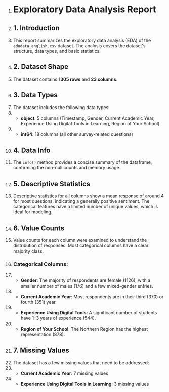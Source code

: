 1. # Exploratory Data Analysis Report
2. ## 1. Introduction
3. This report summarizes the exploratory data analysis (EDA) of the `edudata_english.csv` dataset. The analysis covers the dataset's structure, data types, and basic statistics.
4. ## 2. Dataset Shape
5. The dataset contains **1305 rows** and **23 columns**.
6. ## 3. Data Types
7. The dataset includes the following data types:
8. - **object**: 5 columns (Timestamp, Gender, Current Academic Year, Experience Using Digital Tools in Learning, Region of Your School)
9. - **int64**: 18 columns (all other survey-related questions)
10. ## 4. Data Info
11. The `info()` method provides a concise summary of the dataframe, confirming the non-null counts and memory usage.
12. ## 5. Descriptive Statistics
13. Descriptive statistics for all columns show a mean response of around 4 for most questions, indicating a generally positive sentiment. The categorical features have a limited number of unique values, which is ideal for modeling.
14. ## 6. Value Counts
15. Value counts for each column were examined to understand the distribution of responses. Most categorical columns have a clear majority class.
16. ### Categorical Columns:
17. - **Gender**: The majority of respondents are female (1126), with a smaller number of males (176) and a few mixed-gender entries.
18. - **Current Academic Year**: Most respondents are in their third (370) or fourth (351) year.
19. - **Experience Using Digital Tools**: A significant number of students have 1–3 years of experience (544).
20. - **Region of Your School**: The Northern Region has the highest representation (878).
21. ## 7. Missing Values
22. The dataset has a few missing values that need to be addressed:
23. - **Current Academic Year**: 7 missing values
24. - **Experience Using Digital Tools in Learning**: 3 missing values
